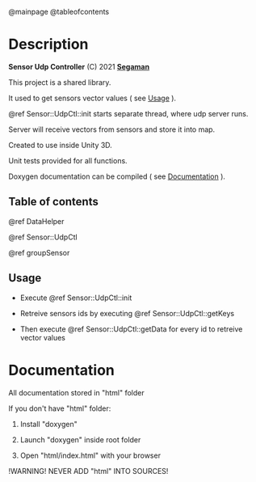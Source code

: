 @mainpage
@tableofcontents

# Description

**Sensor Udp Controller** (C) 2021 [**Segaman**](https://segaman.top/)

This project is a shared library.

It used to get sensors vector values ( see [Usage](#markdown-header-usage) ).

@ref Sensor::UdpCtl::init starts separate thread, where udp server runs.

Server will receive vectors from sensors and store it into map.

Created to use inside Unity 3D.

Unit tests provided for all functions.

Doxygen documentation can be compiled ( see [Documentation](#markdown-header-docs) ).

## Table of contents

@ref DataHelper

@ref Sensor::UdpCtl

@ref groupSensor

<a id="markdown-header-usage"></a>
## Usage

- Execute @ref Sensor::UdpCtl::init

- Retreive sensors ids by executing @ref Sensor::UdpCtl::getKeys

- Then execute @ref Sensor::UdpCtl::getData for every id to retreive vector values

<a id="markdown-header-docs"></a>
# Documentation 

All documentation stored in "html" folder

If you don't have "html" folder:

1. Install "doxygen"

2. Launch "doxygen" inside root folder

3. Open "html/index.html" with your browser

!WARNING! NEVER ADD "html" INTO SOURCES!
